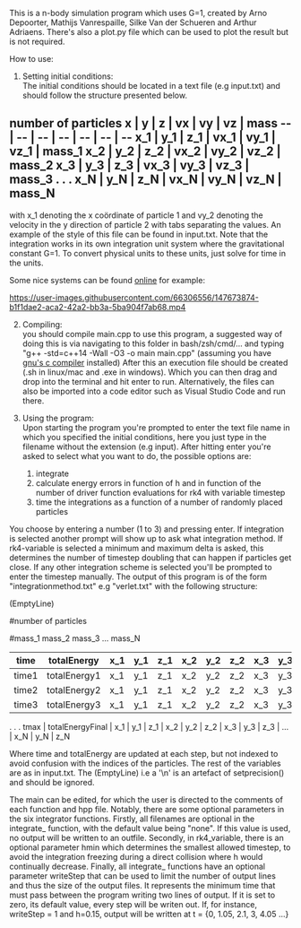 This is a n-body simulation program which uses G=1, created by Arno Depoorter, Mathijs Vanrespaille, Silke Van der Schueren and Arthur Adriaens. There's also a plot.py file which can be used to plot the result but is not required.

How to use:

1. Setting initial conditions:\
The initial conditions should be located in  a text file (e.g input.txt) and should follow the structure presented below.


number of particles
x | y | z | vx | vy | vz | mass
-- | -- | -- | -- | -- | -- | --
x_1 | y_1 | z_1 | vx_1 | vy_1 | vz_1 | mass_1
x_2 | y_2 | z_2 | vx_2 | vy_2 | vz_2 | mass_2
x_3 | y_3 | z_3 | vx_3 | vy_3 | vz_3 | mass_3
.
.
.
x_N | y_N | z_N | vx_N | vy_N | vz_N | mass_N
---

with x_1 denoting the x coördinate of particle 1 and vy_2 denoting the velocity in the y direction of particle 2 with tabs separating the values. An example of the style of this file can be found in input.txt.
Note that the integration works in its own integration unit system where the gravitational constant G=1. To convert physical units to these units, just solve for time in the units.

Some nice systems can be found [online](http://three-body.ipb.ac.rs/) for example:

https://user-images.githubusercontent.com/66306556/147673874-b1f1dae2-aca2-42a2-bb3a-5ba904f7ab68.mp4



2. Compiling:\
you should compile main.cpp to use this program, a suggested way of doing this is via navigating to this folder in bash/zsh/cmd/... and typing
"g++ -std=c++14 -Wall -O3 -o main main.cpp" (assuming you have [gnu's c compiler](https://gcc.gnu.org/) installed)
After this an execution file should be created (.sh in linux/mac and .exe in windows). Which you can then drag and drop into the terminal and hit enter to run.
Alternatively, the files can also be imported into a code editor such as Visual Studio Code and run there. 

3. Using the program:\
Upon starting the program you're prompted to enter the text file name in which you specified the initial conditions, here you just type in the filename without the extension (e.g input). After hitting enter you're asked to select what you want to do, the possible options are:

    1. integrate
    2. calculate energy errors in function of h and in function of the number of driver function evaluations for rk4 with variable timestep
    3. time the integrations as a function of a number of randomly placed particles

You choose by entering a number (1 to 3) and pressing enter. If integration is selected another prompt will show up to ask what integration method. If rk4-variable is selected a minimum and maximum delta is asked, this determines the number of timestep doubling that can happen if particles get close. 
If any other integration scheme is selected you'll be prompted to enter the timestep manually. 
The output of this program is of the form "integrationmethod.txt" e.g "verlet.txt" with the following structure:

(EmptyLine)

#number of particles

#mass_1 mass_2 mass_3 ... mass_N

time | totalEnergy | x_1 | y_1 | z_1 | x_2 | y_2 | z_2 | x_3 | y_3 | z_3 | ... | x_N | y_N | z_N
-- | -- | -- | -- | -- | -- | -- | -- | -- | -- | -- | -- | -- | -- | -- |
time1 | totalEnergy1 | x_1 | y_1 | z_1 | x_2 | y_2 | z_2 | x_3 | y_3 | z_3 | ... | x_N | y_N | z_N
time2 | totalEnergy2 | x_1 | y_1 | z_1 | x_2 | y_2 | z_2 | x_3 | y_3 | z_3 | ... | x_N | y_N | z_N
time3 | totalEnergy3 | x_1 | y_1 | z_1 | x_2 | y_2 | z_2 | x_3 | y_3 | z_3 | ... | x_N | y_N | z_N
.
.
.
tmax | totalEnergyFinal | x_1 | y_1 | z_1 | x_2 | y_2 | z_2 | x_3 | y_3 | z_3 | ... | x_N | y_N | z_N

Where time and totalEnergy are updated at each step, but not indexed to avoid confusion with the indices of the particles. The rest of the variables are as in input.txt. The (EmptyLine) i.e a '\n' is an artefact of setprecision() and should be ignored.

The main can be edited, for which the user is directed to the comments of each function and hpp file. Notably, there are some optional parameters in the six integrator functions.
Firstly, all filenames are optional in the integrate_ function, with the default value being "none". If this value is used, no output will be written to an outfile. 
Secondly, in rk4_variable, there is an optional parameter hmin which determines the smallest allowed timestep, to avoid the integration freezing during a direct collision where h would continually decrease. 
Finally, all integrate_ functions have an optional parameter writeStep that can be used to limit the number of output lines and thus the size of the output files. It represents the minimum time that must pass between the program writing two lines of output. If it is set to zero, its default value, every step will be writen out. If, for instance, writeStep = 1 and h=0.15, output will be written at t = {0, 1.05, 2.1, 3, 4.05 ...}
